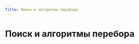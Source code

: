 ```yaml
---
Title: Поиск и алгоритмы перебора
---
```



Поиск и алгоритмы перебора
==========================
